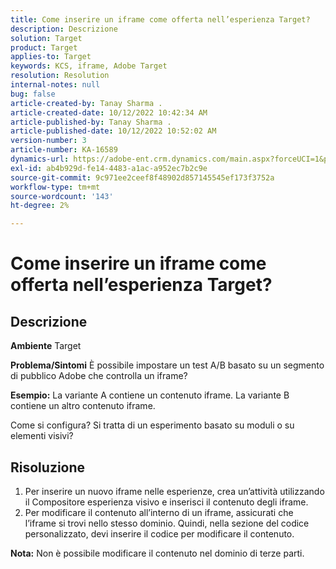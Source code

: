```yaml
---
title: Come inserire un iframe come offerta nell’esperienza Target?
description: Descrizione
solution: Target
product: Target
applies-to: Target
keywords: KCS, iframe, Adobe Target
resolution: Resolution
internal-notes: null
bug: false
article-created-by: Tanay Sharma .
article-created-date: 10/12/2022 10:42:34 AM
article-published-by: Tanay Sharma .
article-published-date: 10/12/2022 10:52:02 AM
version-number: 3
article-number: KA-16589
dynamics-url: https://adobe-ent.crm.dynamics.com/main.aspx?forceUCI=1&pagetype=entityrecord&etn=knowledgearticle&id=a3521d94-1a4a-ed11-bba2-0022480868ff
exl-id: ab4b929d-fe14-4483-a1ac-a952ec7b2c9e
source-git-commit: 9c971ee2ceef8f48902d857145545ef173f3752a
workflow-type: tm+mt
source-wordcount: '143'
ht-degree: 2%

---
```


# Come inserire un iframe come offerta nell’esperienza Target?

## Descrizione

<b>Ambiente</b>
Target


<b>Problema/Sintomi</b>
È possibile impostare un test A/B basato su un segmento di pubblico Adobe che controlla un iframe?



<b>Esempio:</b> La variante A contiene un contenuto iframe. La variante B contiene un altro contenuto iframe.

Come si configura? Si tratta di un esperimento basato su moduli o su elementi visivi?


## Risoluzione




1. Per inserire un nuovo iframe nelle esperienze, crea un’attività utilizzando il Compositore esperienza visivo e inserisci il contenuto degli iframe.
2. Per modificare il contenuto all’interno di un iframe, assicurati che l’iframe si trovi nello stesso dominio. Quindi, nella sezione del codice personalizzato, devi inserire il codice per modificare il contenuto.




<b>Nota:</b> Non è possibile modificare il contenuto nel dominio di terze parti.
